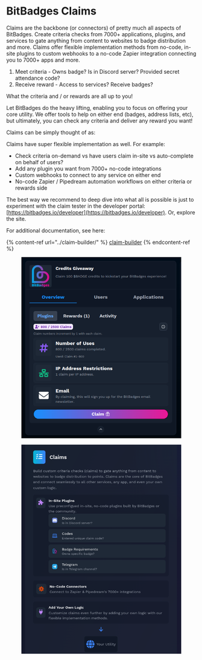 # BitBadges Claims

Claims are the backbone (or connectors) of pretty much all aspects of BitBadges. Create criteria checks from 7000+ applications, plugins, and services to gate anything from content to websites to badge distribution and more. Claims offer flexible implementation methods from no-code, in-site plugins to custom webhooks to a no-code Zapier integration connecting you to 7000+ apps and more.&#x20;

1. Meet criteria - Owns badge? Is in Discord server? Provided secret attendance code?
2. Receive reward - Access to services? Receive badges?

What the criteria and / or rewards are all up to you!&#x20;

Let BitBadges do the heavy lifting, enabling you to focus on offering your core utility. We offer tools to help on either end (badges, address lists, etc), but ultimately, you can check any criteria and deliver any reward you want!

Claims can be simply thought of as:&#x20;

Claims have super flexible implementation as well. For example:

* Check criteria on-demand vs have users claim in-site vs auto-complete on behalf of users?
* Add any plugin you want from 7000+ no-code integrations
* Custom webhooks to connect to any service on either end
* No-code Zapier / Pipedream automation workflows on either criteria or rewards side

The best way we recommend to deep dive into what all is possible is just to experiment with the claim tester in the developer portal: [https://bitbadges.io/developer](https://bitbadges.io/developer). Or, explore the site.

For additional documentation, see here:

{% content-ref url="../claim-builder/" %}
[claim-builder](../claim-builder/)
{% endcontent-ref %}

<figure><img src="../../.gitbook/assets/image (1) (1) (1).png" alt=""><figcaption></figcaption></figure>

<figure><img src="../../.gitbook/assets/image (5) (1).png" alt=""><figcaption></figcaption></figure>
